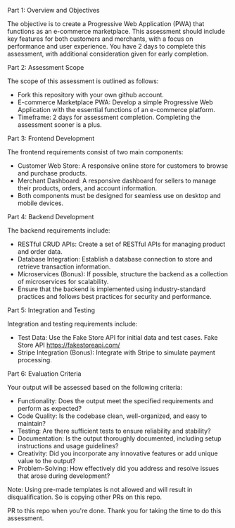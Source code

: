 Part 1: Overview and Objectives

The objective is to create a Progressive Web Application (PWA) that functions as an e-commerce marketplace. This assessment should include key features for both customers and merchants, with a focus on performance and user experience. You have 2 days to complete this assessment, with additional consideration given for early completion.

Part 2: Assessment Scope

The scope of this assessment is outlined as follows:

- Fork this repository with your own github account.
- E-commerce Marketplace PWA: Develop a simple Progressive Web Application with the essential functions of an e-commerce platform.
- Timeframe: 2 days for assessment completion. Completing the assessment sooner is a plus.

Part 3: Frontend Development

The frontend requirements consist of two main components:

- Customer Web Store: A responsive online store for customers to browse and purchase products.
- Merchant Dashboard: A responsive dashboard for sellers to manage their products, orders, and account information.
- Both components must be designed for seamless use on desktop and mobile devices.

Part 4: Backend Development

The backend requirements include:

- RESTful CRUD APIs: Create a set of RESTful APIs for managing product and order data.
- Database Integration: Establish a database connection to store and retrieve transaction information.
- Microservices (Bonus): If possible, structure the backend as a collection of microservices for scalability.
- Ensure that the backend is implemented using industry-standard practices and follows best practices for security and performance.

Part 5: Integration and Testing

Integration and testing requirements include:

- Test Data: Use the Fake Store API for initial data and test cases. Fake Store API https://fakestoreapi.com/
- Stripe Integration (Bonus): Integrate with Stripe to simulate payment processing.

Part 6: Evaluation Criteria

Your output will be assessed based on the following criteria:

- Functionality: Does the output meet the specified requirements and perform as expected?
- Code Quality: Is the codebase clean, well-organized, and easy to maintain?
- Testing: Are there sufficient tests to ensure reliability and stability?
- Documentation: Is the output thoroughly documented, including setup instructions and usage guidelines?
- Creativity: Did you incorporate any innovative features or add unique value to the output?
- Problem-Solving: How effectively did you address and resolve issues that arose during development?

Note: Using pre-made templates is not allowed and will result in disqualification. So is copying other PRs on this repo.

PR to this repo when you're done. Thank you for taking the time to do this assessment. 
